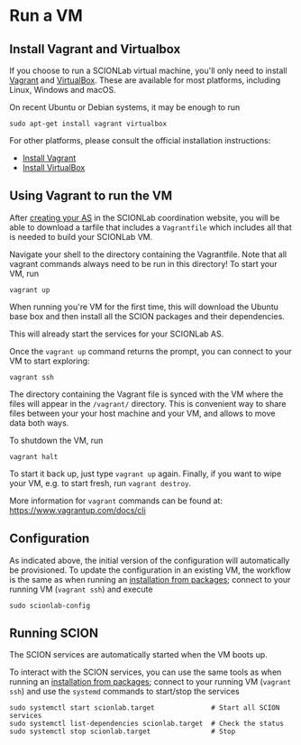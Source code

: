 # Run a VM

## Install Vagrant and Virtualbox
If you choose to run a SCIONLab virtual machine, you'll only need to install
[Vagrant](https://www.vagrantup.com/) and [VirtualBox](https://www.virtualbox.org/).
These are available for most platforms, including Linux, Windows and macOS.

On recent Ubuntu or Debian systems, it may be enough to run

```shell
sudo apt-get install vagrant virtualbox
```

For other platforms, please consult the official installation instructions:

- [Install Vagrant](https://www.vagrantup.com/docs/installation/)
- [Install VirtualBox](https://www.virtualbox.org/wiki/Downloads)


## Using Vagrant to run the VM

After [creating your AS](../config/create_as.md) in the SCIONLab coordination
website, you will be able to download a tarfile that includes a `Vagrantfile`
which includes all that is needed to build your SCIONLab VM.

Navigate your shell to the directory containing the Vagrantfile.
Note that all vagrant commands always need to be run in this directory!
To start your VM, run

```shell
vagrant up
```

When running you're VM for the first time, this will download the Ubuntu base box
and then install all the SCION packages and their dependencies.

This will already start the services for your SCIONLab AS.

Once the `vagrant up` command returns the prompt, you can connect to your VM to
start exploring:

```shell
vagrant ssh
```

The directory containing the Vagrant file is synced with the VM where the files
will appear in the `/vagrant/` directory.
This is convenient way to share files between your your host machine and your
VM, and allows to move data both ways.

To shutdown the VM, run

```shell
vagrant halt
```

To start it back up, just type `vagrant up` again. Finally, if you want to wipe
your VM, e.g. to start fresh, run `vagrant destroy`.

More information for `vagrant` commands can be found at:
https://www.vagrantup.com/docs/cli


## Configuration

As indicated above, the initial version of the configuration will automatically be provisioned. 
To update the configuration in an existing VM, the workflow is the same as when running 
an [installation from packages](../install/pkg.md#configure); connect to your running VM
(`vagrant ssh`) and execute

```shell
sudo scionlab-config
```


## Running SCION

The SCION services are automatically started when the VM boots up.

To interact with the SCION services, you can use the same tools as when running an [installation from packages](../install/pkg.md#running-scion);
connect to your running VM (`vagrant ssh`) and use the `systemd` commands to start/stop the services
```
sudo systemctl start scionlab.target              # Start all SCION services
sudo systemctl list-dependencies scionlab.target  # Check the status
sudo systemctl stop scionlab.target               # Stop 
```
